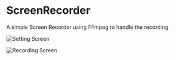# ScreenRecorder

A simple Screen Recorder using FFmpeg to handle the recording.

![Setting Screen](https://github.com/user-attachments/assets/d6d34dcf-14b0-47c8-aff8-14cff7b679a9)


![Recording Screen](https://github.com/user-attachments/assets/c27bc7eb-e0dd-46d7-a719-def82c3e7c69)

